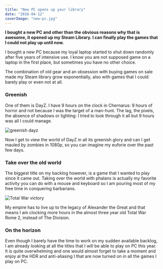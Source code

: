 ```yaml
---
title: "New PC opens up your library"
date: "2016-04-12"
coverImage: "new-pc.jpg"
---
```


**I bought a new PC and other than the obvious reasons why that is awesome, it opened up my Steam Library. I can finally play the games that I could not play up until now.** 

I bought a new PC because my loyal laptop started to shut down randomly after five years of intensive use. I know you are not supposed game on a laptop in the first place, but sometimes you have no other choice.

The combination of old gear and an obsession with buying games on sale made my Steam library grow exponentially, also with games that I could barely play or even not at all.

### Greenish

One of them is DayZ. I have 9 hours on the clock in Chernarus: 9 hours of horror and not because I was the target of a man-hunt. The lag, the pixels, the absence of shadows or lighting: I tried to look through it all but 9 hours was all I could manage.

![greenish dayz](images/greenish-dayz.jpg)

Now I get to view the world of DayZ in all its greenish glory and can I get mauled by zombies in 1080p, so you can imagine my euforie over the past few days.

### Take over the old world

The biggest title on my backlog however, is a game that I wanted to play since it came out. Taking over the world with phalanx is actually my favorite activity you can do with a mouse and keyboard so I am pouring most of my free time in conquering barbarians.

![Total War victory](images/Total-War-victory.jpg)

My empire has to live up to the legacy of Alexander the Great and that means I am clocking more hours in the almost three year old Total War Rome 2, instead of The Division.

### On the horizon

Even though I barely have the time to work on my sudden available backlog, I am already looking at all the titles that I will be able to play on PC this year. It is quite overwhelming and one would almost forget to take a moment and enjoy al the HDR and anti-aliasing I that are now turned on in all the games I play on PC.
